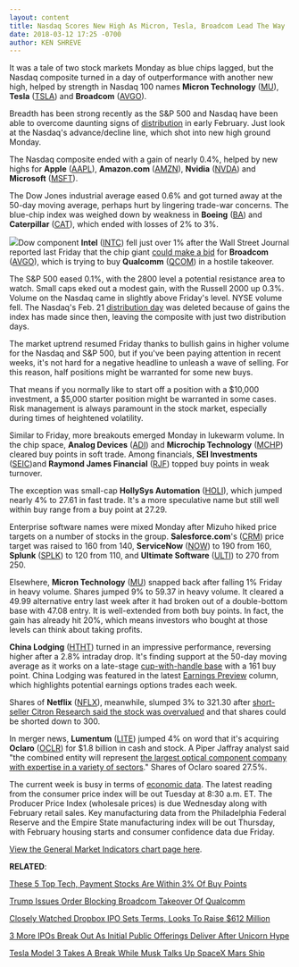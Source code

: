 ```yaml
---
layout: content
title: Nasdaq Scores New High As Micron, Tesla, Broadcom Lead The Way
date: 2018-03-12 17:25 -0700
author: KEN SHREVE
---
```






It was a tale of two stock markets Monday as blue chips lagged, but the Nasdaq composite turned in a day of outperformance with another new high, helped by strength in Nasdaq 100 names **Micron Technology** ([MU](https://research.investors.com/quote.aspx?symbol=MU)), **Tesla** ([TSLA](https://research.investors.com/quote.aspx?symbol=TSLA)) and **Broadcom** ([AVGO](https://research.investors.com/quote.aspx?symbol=AVGO)).




 Breadth has been strong recently as the S&P 500 and Nasdaq have been able to overcome daunting signs of [distribution](https://www.investors.com/ibd-university/market-timing/market-tops/) in early February. Just look at the Nasdaq's advance/decline line, which shot into new high ground Monday.


The Nasdaq composite ended with a gain of nearly 0.4%, helped by new highs for **Apple** ([AAPL](https://research.investors.com/quote.aspx?symbol=AAPL)), **Amazon.com** ([AMZN](https://research.investors.com/quote.aspx?symbol=AMZN)), **Nvidia** ([NVDA](https://research.investors.com/quote.aspx?symbol=NVDA)) and **Microsoft** ([MSFT](https://research.investors.com/quote.aspx?symbol=MSFT)).


The Dow Jones industrial average eased 0.6% and got turned away at the 50-day moving average, perhaps hurt by lingering trade-war concerns. The blue-chip index was weighed down by weakness in **Boeing** ([BA](https://research.investors.com/quote.aspx?symbol=BA)) and **Caterpillar** ([CAT](https://research.investors.com/quote.aspx?symbol=CAT)), which ended with losses of 2% to 3%.


![](https://www.investors.com/wp-content/uploads/2018/03/MP031218b-211x300.png)Dow component **Intel** ([INTC](https://research.investors.com/quote.aspx?symbol=INTC)) fell just over 1% after the Wall Street Journal reported last Friday that the chip giant [could make a bid](https://www.investors.com/news/intel-could-hijack-qualcomm-takeover-by-buying-broadcom-wsj/) for **Broadcom** ([AVGO](https://research.investors.com/quote.aspx?symbol=AVGO)), which is trying to buy **Qualcomm** ([QCOM](https://research.investors.com/quote.aspx?symbol=QCOM)) in a hostile takeover.


The S&P 500 eased 0.1%, with the 2800 level a potential resistance area to watch. Small caps eked out a modest gain, with the Russell 2000 up 0.3%. Volume on the Nasdaq came in slightly above Friday's level. NYSE volume fell. The Nasdaq's Feb. 21 [distribution day](http://www.investors.com/ibd-university/market-timing/market-tops/) was deleted because of gains the index has made since then, leaving the composite with just two distribution days.


The market uptrend resumed Friday thanks to bullish gains in higher volume for the Nasdaq and S&P 500, but if you've been paying attention in recent weeks, it's not hard for a negative headline to unleash a wave of selling. For this reason, half positions might be warranted for some new buys.


That means if you normally like to start off a position with a $10,000 investment, a $5,000 starter position might be warranted in some cases. Risk management is always paramount in the stock market, especially during times of heightened volatility.


Similar to Friday, more breakouts emerged Monday in lukewarm volume. In the chip space, **Analog Devices** ([ADI](https://research.investors.com/quote.aspx?symbol=ADI)) and **Microchip Technology** ([MCHP](https://research.investors.com/quote.aspx?symbol=MCHP)) cleared buy points in soft trade. Among financials, **SEI Investments** ([SEIC](https://research.investors.com/quote.aspx?symbol=SEIC))and **Raymond James Financial** ([RJF](https://research.investors.com/quote.aspx?symbol=RJF)) topped buy points in weak turnover.


The exception was small-cap **HollySys Automation** ([HOLI](https://research.investors.com/quote.aspx?symbol=HOLI)), which jumped nearly 4% to 27.61 in fast trade. It's a more speculative name but still well within buy range from a buy point at 27.29.


Enterprise software names were mixed Monday after Mizuho hiked price targets on a number of stocks in the group. **Salesforce.com**'s ([CRM](https://research.investors.com/quote.aspx?symbol=CRM)) price target was raised to 160 from 140, **ServiceNow** ([NOW](https://research.investors.com/quote.aspx?symbol=NOW)) to 190 from 160, **Splunk** ([SPLK](https://research.investors.com/quote.aspx?symbol=SPLK)) to 120 from 110, and **Ultimate Software** ([ULTI](https://research.investors.com/quote.aspx?symbol=ULTI)) to 270 from 250.


Elsewhere, **Micron Technology** ([MU](https://research.investors.com/quote.aspx?symbol=MU)) snapped back after falling 1% Friday in heavy volume. Shares jumped 9% to 59.37 in heavy volume. It cleared a 49.99 alternative entry last week after it had broken out of a double-bottom base with 47.08 entry. It is well-extended from both buy points. In fact, the gain has already hit 20%, which means investors who bought at those levels can think about taking profits.


**China Lodging** ([HTHT](https://research.investors.com/quote.aspx?symbol=HTHT)) turned in an impressive performance, reversing higher after a 2.8% intraday drop. It's finding support at the 50-day moving average as it works on a late-stage [cup-with-handle base](https://www.investors.com/ibd-university/how-to-buy/common-patterns-1/) with a 161 buy point. China Lodging was featured in the latest [Earnings Preview](https://www.investors.com/category/research/earnings-preview/) column, which highlights potential earnings options trades each week.


Shares of **Netflix** ([NFLX](https://research.investors.com/quote.aspx?symbol=NFLX)), meanwhile, slumped 3% to 321.30 after [short-seller Citron Research said the stock was overvalued](https://www.investors.com/news/technology/click/netflix-stock-pressured-by-short-seller-citron-after-huge-run-up/) and that shares could be shorted down to 300.


In merger news, **Lumentum** ([LITE](https://research.investors.com/quote.aspx?symbol=LITE)) jumped 4% on word that it's acquiring **Oclaro** ([OCLR](https://research.investors.com/quote.aspx?symbol=OCLR)) for $1.8 billion in cash and stock. A Piper Jaffray analyst said "the combined entity will represent [the largest optical component company with expertise in a variety of sectors](https://www.investors.com/news/technology/lumentum-to-buy-oclaro-is-industry-consolidation-on-horizon/)." Shares of Oclaro soared 27.5%.


The current week is busy in terms of [economic data](https://research.investors.com/economic-calendar/). The latest reading from the consumer price index will be out Tuesday at 8:30 a.m. ET. The Producer Price Index (wholesale prices) is due Wednesday along with February retail sales. Key manufacturing data from the Philadelphia Federal Reserve and the Empire State manufacturing index will be out Thursday, with February housing starts and consumer confidence data due Friday.


[View the General Market Indicators chart page here](https://www.investors.com/wp-content/uploads/2018/03/IBD1203152935GMI.pdf).


**RELATED**:


[These 5 Top Tech, Payment Stocks Are Within 3% Of Buy Points](https://www.investors.com/market-trend/stock-market-today/alphabet-chinas-google-baidu-lead-5-top-stocks-within-3-of-buy-points-sp-500-dow-jones-futures/)


[Trump Issues Order Blocking Broadcom Takeover Of Qualcomm](https://www.investors.com/news/technology/trump-issues-order-blocking-broadcom-takeover-of-qualcomm/)


[Closely Watched Dropbox IPO Sets Terms, Looks To Raise $612 Million](https://www.investors.com/news/technology/closely-watched-dropbox-ipo-sets-terms-looks-to-raise-612-million/)


[3 More IPOs Break Out As Initial Public Offerings Deliver After Unicorn Hype](https://www.investors.com/news/3-more-ipos-break-out-as-initial-public-offerings-deliver-after-unicorn-hype/)


[Tesla Model 3 Takes A Break While Musk Talks Up SpaceX Mars Ship](https://www.investors.com/news/technology/tesla-model-3-takes-a-break-while-musk-talks-up-spacex-mars-ship/)




